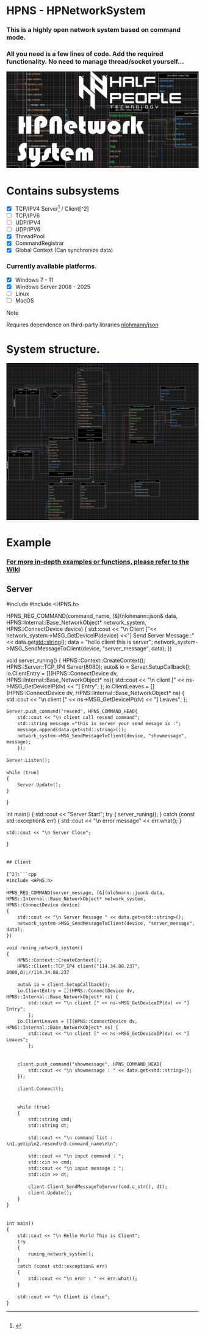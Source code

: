 # HPNS - HPNetworkSystem
### This is a highly open network system based on command mode.
### All you need is a few lines of code. Add the required functionality. No need to manage thread/socket yourself...

![System Node Struct ](https://github.com/Half-People/HPNetworkSystem/blob/main/NSBG.png?raw=true)

# Contains subsystems
- [x] TCP/IPV4 Server[^1] / Client[^2]
- [ ] TCP/IPV6 
- [ ] UDP/IPV4
- [ ] UDP/IPV6
- [x] ThreadPool
- [x] CommandRegistrar
- [x] Global Context (Can synchronize data)
### Currently available platforms.
- [x] Windows 7 - 11
- [x] Windows Server 2008 - 2025
- [ ] Linux
- [ ] MacOS 

> [!NOTE]
> Requires dependence on third-party libraries [nlohmann/json](https://github.com/nlohmann/json)

# System structure.
![System Node Struct ](https://github.com/Half-People/HPNetworkSystem/blob/main/HPNS.jpg?raw=true)

# Example      
### [For more in-depth examples or functions, please refer to the Wiki](https://github.com/Half-People/HPNetworkSystem/wiki)
## Server
[^1]: ```cpp
#include <iostream>
#include <HPNS.h>

HPNS_REG_COMMAND(command_name, [&](nlohmann::json& data, HPNS::Internal::Base_NetworkObject* network_system, HPNS::ConnectDevice device)
{
		std::cout << "\n Client ["<< network_system->MSG_GetDeviceIP(device) <<"] Send Server Message :" << data.get<std::string>();
		data = "hello client this is server";
		network_system->MSG_SendMessageToClient(device, "server_message", data);
})


void server_runing()
{
	HPNS::Context::CreateContext();
	HPNS::Server::TCP_IP4 Server(8080);
	auto& io = Server.SetupCallback();
	io.ClientEntry = [](HPNS::ConnectDevice dv, HPNS::Internal::Base_NetworkObject* ns){
		std::cout << "\n client [" << ns->MSG_GetDeviceIP(dv) << "] Entry";
	};
	io.ClientLeaves = [](HPNS::ConnectDevice dv, HPNS::Internal::Base_NetworkObject* ns) {
		std::cout << "\n client [" << ns->MSG_GetDeviceIP(dv) << "] Leaves";
	};

	Server.push_command("resend", HPNS_COMMAND_HEAD{
		std::cout << "\n client call resend command";
		std::string message ="this is server your send mesage is :";
		message.append(data.get<std::string>());
		network_system->MSG_SendMessageToClient(device, "showmessage", message);
		});

	Server.Listen();

	while (true)
	{
		Server.Update();
	}
}


int main()
{
	std::cout << "Server Start";
	try
	{
		server_runing();
	}
	catch (const std::exception& err)
	{
		std::cout << "\n error message" << err.what();
	}

	std::cout << "\n Server Close";
}
```

## Client

[^2]:```cpp
#include <HPNS.h>

HPNS_REG_COMMAND(server_message, [&](nlohmann::json& data, HPNS::Internal::Base_NetworkObject* network_system, HPNS::ConnectDevice device)
{
	std::cout << "\n Server Message " << data.get<std::string>();
	network_system->MSG_SendMessageToClient(device, "server_message", data);
})

void runing_network_system()
{
	HPNS::Context::CreateContext();
	HPNS::Client::TCP_IP4 client("114.34.88.237", 8080,0);//114.34.88.237

	auto& io = client.SetupCallback();
	io.ClientEntry = [](HPNS::ConnectDevice dv, HPNS::Internal::Base_NetworkObject* ns) {
		std::cout << "\n client [" << ns->MSG_GetDeviceIP(dv) << "] Entry";
		};
	io.ClientLeaves = [](HPNS::ConnectDevice dv, HPNS::Internal::Base_NetworkObject* ns) {
		std::cout << "\n client [" << ns->MSG_GetDeviceIP(dv) << "] Leaves";
		};


	client.push_command("showmessage", HPNS_COMMAND_HEAD{
		std::cout << "\n showmessage : " << data.get<std::string>();
	});

	client.Connect();
	

	while (true)
	{
		std::string cmd;
		std::string dt;

		std::cout << "\n command list : \n1.getip\n2.resend\n3.command_name\n\n";

		std::cout << "\n input command : ";
		std::cin >> cmd;
		std::cout << "\n input message : ";
		std::cin >> dt;

		client.Client_SendMessageToServer(cmd.c_str(), dt);
		client.Update();
	}
}


int main()
{
	std::cout << "\n Hello World This is Client";
	try
	{
		runing_network_system();
	}
	catch (const std::exception& err)
	{
		std::cout << "\n eror : " << err.what();
	}

	std::cout << "\n Client is close";
}
```
